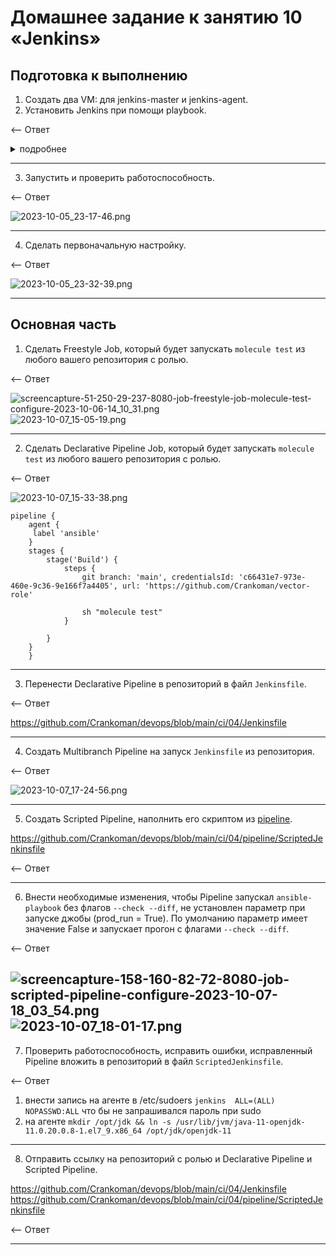 # Домашнее задание к занятию 10 «Jenkins»

## Подготовка к выполнению

1. Создать два VM: для jenkins-master и jenkins-agent.
2. Установить Jenkins при помощи playbook.

<-- Ответ

<details>  
<summary>подробнее</summary>
`ansible-playbook -i inventory/cicd/hosts.yml site.yml`

```commandline
PLAY [Preapre all hosts] ***************************************************************************************************************************************

TASK [Gathering Facts] *****************************************************************************************************************************************
The authenticity of host '84.201.140.138 (84.201.140.138)' can't be established.
ED25519 key fingerprint is SHA256:e0NPIud35yR2z6+nVG2isjdIrM3tg2bJoZOR9aTZPrI.
This key is not known by any other names
The authenticity of host '84.201.161.86 (84.201.161.86)' can't be established.
ED25519 key fingerprint is SHA256:CAi+Zjeid1YtzOvsScLXQw7NYHa74M2GdtR+M2pf4jg.
This key is not known by any other names
Are you sure you want to continue connecting (yes/no/[fingerprint])? yes
ok: [jenkins-master-01]
yes
ok: [jenkins-agent-01]

TASK [Create group] ********************************************************************************************************************************************
changed: [jenkins-master-01]
changed: [jenkins-agent-01]

TASK [Create user] *********************************************************************************************************************************************
changed: [jenkins-agent-01]
changed: [jenkins-master-01]

TASK [Install JDK] *********************************************************************************************************************************************
changed: [jenkins-agent-01]
changed: [jenkins-master-01]

PLAY [Get Jenkins master installed] ****************************************************************************************************************************

TASK [Gathering Facts] *****************************************************************************************************************************************
ok: [jenkins-master-01]

TASK [Get repo Jenkins] ****************************************************************************************************************************************
changed: [jenkins-master-01]

TASK [Add Jenkins key] *****************************************************************************************************************************************
changed: [jenkins-master-01]

TASK [Install epel-release] ************************************************************************************************************************************
changed: [jenkins-master-01]

TASK [Install Jenkins and requirements] ************************************************************************************************************************
changed: [jenkins-master-01]

TASK [Ensure jenkins agents are present in known_hosts file] ***************************************************************************************************
# 84.201.161.86:22 SSH-2.0-OpenSSH_7.4
# 84.201.161.86:22 SSH-2.0-OpenSSH_7.4
# 84.201.161.86:22 SSH-2.0-OpenSSH_7.4
# 84.201.161.86:22 SSH-2.0-OpenSSH_7.4
# 84.201.161.86:22 SSH-2.0-OpenSSH_7.4
changed: [jenkins-master-01] => (item=jenkins-agent-01)
[WARNING]: Module remote_tmp /home/jenkins/.ansible/tmp did not exist and was created with a mode of 0700, this may cause issues when running as another user.
To avoid this, create the remote_tmp dir with the correct permissions manually

TASK [Start Jenkins] *******************************************************************************************************************************************
changed: [jenkins-master-01]

PLAY [Prepare jenkins agent] ***********************************************************************************************************************************

TASK [Gathering Facts] *****************************************************************************************************************************************
ok: [jenkins-agent-01]

TASK [Add master publickey into authorized_key] ****************************************************************************************************************
changed: [jenkins-agent-01]

TASK [Create agent_dir] ****************************************************************************************************************************************
changed: [jenkins-agent-01]

TASK [Add docker repo] *****************************************************************************************************************************************
changed: [jenkins-agent-01]

TASK [Install some required] ***********************************************************************************************************************************
changed: [jenkins-agent-01]

TASK [Update pip] **********************************************************************************************************************************************
changed: [jenkins-agent-01]

TASK [Install Ansible] *****************************************************************************************************************************************
changed: [jenkins-agent-01]

TASK [Reinstall Selinux] ***************************************************************************************************************************************
changed: [jenkins-agent-01]

TASK [Add local to PATH] ***************************************************************************************************************************************
changed: [jenkins-agent-01]

TASK [Create docker group] *************************************************************************************************************************************
ok: [jenkins-agent-01]

TASK [Add jenkinsuser to dockergroup] **************************************************************************************************************************
changed: [jenkins-agent-01]

TASK [Restart docker] ******************************************************************************************************************************************
changed: [jenkins-agent-01]

TASK [Install agent.jar] ***************************************************************************************************************************************
changed: [jenkins-agent-01]

PLAY RECAP *****************************************************************************************************************************************************
jenkins-agent-01           : ok=17   changed=14   unreachable=0    failed=0    skipped=0    rescued=0    ignored=0
jenkins-master-01          : ok=11   changed=9    unreachable=0    failed=0    skipped=0    rescued=0    ignored=0
```

</details>

---

3. Запустить и проверить работоспособность.

<-- Ответ

![2023-10-05_23-17-46.png](img%2F2023-10-05_23-17-46.png)

---

4. Сделать первоначальную настройку.

<-- Ответ

![2023-10-05_23-32-39.png](img%2F2023-10-05_23-32-39.png)

---

## Основная часть

1. Сделать Freestyle Job, который будет запускать `molecule test` из любого вашего репозитория с ролью.

<-- Ответ

![screencapture-51-250-29-237-8080-job-freestyle-job-molecule-test-configure-2023-10-06-14_10_31.png](img%2Fscreencapture-51-250-29-237-8080-job-freestyle-job-molecule-test-configure-2023-10-06-14_10_31.png)
![2023-10-07_15-05-19.png](img%2F2023-10-07_15-05-19.png)

---

2. Сделать Declarative Pipeline Job, который будет запускать `molecule test` из любого вашего репозитория с ролью.

<-- Ответ

![2023-10-07_15-33-38.png](img%2F2023-10-07_15-33-38.png)

```
pipeline {
    agent {
     label 'ansible'   
    }
    stages {
        stage('Build') {
            steps {
                git branch: 'main', credentialsId: 'c66431e7-973e-460e-9c36-9e166f7a4405', url: 'https://github.com/Crankoman/vector-role'

                sh "molecule test"
            }

        }
    }
    }
```

---

3. Перенести Declarative Pipeline в репозиторий в файл `Jenkinsfile`.

<-- Ответ

https://github.com/Crankoman/devops/blob/main/ci/04/Jenkinsfile

---

4. Создать Multibranch Pipeline на запуск `Jenkinsfile` из репозитория.

<-- Ответ

![2023-10-07_17-24-56.png](img%2F2023-10-07_17-24-56.png)

---

5. Создать Scripted Pipeline, наполнить его скриптом из [pipeline](./pipeline).

https://github.com/Crankoman/devops/blob/main/ci/04/pipeline/ScriptedJenkinsfile

<-- Ответ

---

6. Внести необходимые изменения, чтобы Pipeline запускал `ansible-playbook` без флагов `--check --diff`, 
не установлен параметр при запуске джобы (prod_run = True). 
По умолчанию параметр имеет значение False и запускает прогон с флагами `--check --diff`.

<-- Ответ

![screencapture-158-160-82-72-8080-job-scripted-pipeline-configure-2023-10-07-18_03_54.png](img%2Fscreencapture-158-160-82-72-8080-job-scripted-pipeline-configure-2023-10-07-18_03_54.png)
![2023-10-07_18-01-17.png](img%2F2023-10-07_18-01-17.png)
---

7. Проверить работоспособность, исправить ошибки, исправленный Pipeline вложить в репозиторий в файл `ScriptedJenkinsfile`.

<-- Ответ

1. внести запись на агенте в /etc/sudoers `jenkins  ALL=(ALL) NOPASSWD:ALL` что бы не запрашивался пароль при sudo
2. на агенте `mkdir /opt/jdk && ln -s /usr/lib/jvm/java-11-openjdk-11.0.20.0.8-1.el7_9.x86_64 /opt/jdk/openjdk-11`


---

8. Отправить ссылку на репозиторий с ролью и Declarative Pipeline и Scripted Pipeline.


https://github.com/Crankoman/devops/blob/main/ci/04/Jenkinsfile
https://github.com/Crankoman/devops/blob/main/ci/04/pipeline/ScriptedJenkinsfile

<-- Ответ

---
